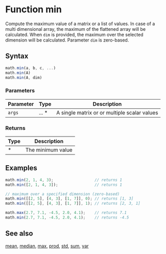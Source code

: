 # Function min

Compute the maximum value of a matrix or a  list of values.
In case of a multi dimensional array, the maximum of the flattened array
will be calculated. When `dim` is provided, the maximum over the selected
dimension will be calculated. Parameter `dim` is zero-based.


## Syntax

```js
math.min(a, b, c, ...)
math.min(A)
math.min(A, dim)
```

### Parameters

Parameter | Type | Description
--------- | ---- | -----------
`args` | ... * | A single matrix or or multiple scalar values

### Returns

Type | Description
---- | -----------
* | The minimum value


## Examples

```js
math.min(2, 1, 4, 3);                  // returns 1
math.min([2, 1, 4, 3]);                // returns 1

// maximum over a specified dimension (zero-based)
math.min([[2, 5], [4, 3], [1, 7]], 0); // returns [1, 3]
math.min([[2, 5], [4, 3], [1, 7]], 1); // returns [2, 3, 1]

math.max(2.7, 7.1, -4.5, 2.0, 4.1);    // returns 7.1
math.min(2.7, 7.1, -4.5, 2.0, 4.1);    // returns -4.5
```


## See also

[mean](mean.md),
[median](median.md),
[max](max.md),
[prod](prod.md),
[std](std.md),
[sum](sum.md),
[var](var.md)


<!-- Note: This file is automatically generated from source code comments. Changes made in this file will be overridden. -->
